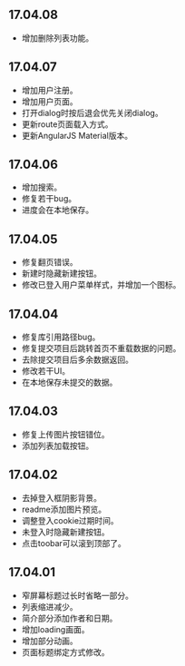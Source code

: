## 17.04.08

* 增加删除列表功能。

## 17.04.07

* 增加用户注册。
* 增加用户页面。
* 打开dialog时按后退会优先关闭dialog。
* 更新route页面载入方式。
* 更新AngularJS Material版本。

## 17.04.06

* 增加搜索。
* 修复若干bug。
* 进度会在本地保存。

## 17.04.05

* 修复翻页错误。
* 新建时隐藏新建按钮。
* 修改已登入用户菜单样式，并增加一个图标。

## 17.04.04

* 修复库引用路径bug。
* 修复提交项目后跳转首页不重载数据的问题。
* 去除提交项目后多余数据返回。
* 修改若干UI。
* 在本地保存未提交的数据。

## 17.04.03

* 修复上传图片按钮错位。
* 添加列表加载按钮。

## 17.04.02

* 去掉登入框阴影背景。
* readme添加图片预览。
* 调整登入cookie过期时间。
* 未登入时隐藏新建按钮。
* 点击toobar可以滚到顶部了。

## 17.04.01

* 窄屏幕标题过长时省略一部分。
* 列表缩进减少。
* 简介部分添加作者和日期。
* 增加loading画面。
* 增加部分动画。
* 页面标题绑定方式修改。
